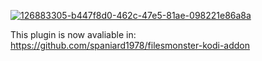 


<a href=https://github.com/spaniard1978/filesmonster-kodi-addon> ![126883305-b447f8d0-462c-47e5-81ae-098221e86a8a](https://user-images.githubusercontent.com/16547668/126911904-d3c408b0-14b5-4011-a135-b3eb5e4c00ce.jpg)</a>

This plugin is now avaliable in:  https://github.com/spaniard1978/filesmonster-kodi-addon
